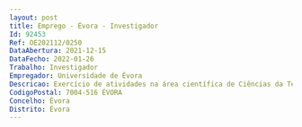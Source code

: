 ```yaml
--- 
layout: post
title: Emprego - Évora - Investigador
Id: 92453
Ref: OE202112/0250
DataAbertura: 2021-12-15
DataFecho: 2022-01-26
Trabalho: Investigador
Empregador: Universidade de Évora
Descricao: Exercício de atividades na área científica de Ciências da Terra em regime de contrato de trabalho em funções públicas a termo resolutivo certo pelo prazo de três anos, com vista ao desempenho de funções de investigador(a) nos projetos InCarbon (PTDC CTA GEO 31853 2017)    e PilotSTRATEGY (GA 101022664), na área de Ciências da Terra, especificamente sobre armazenamento geológico de CO2, carbonatação mineral e modelação da interação CO2 água rocha.
CodigoPostal: 7004-516 ÉVORA
Concelho: Évora
Distrito: Évora
--- 
```

